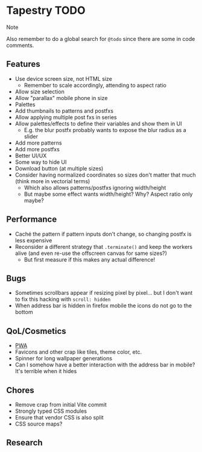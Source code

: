 # Tapestry TODO

> [!NOTE]
> Also remember to do a global search for `@todo` since there are some in code comments.

## Features

- Use device screen size, not HTML size
  - Remember to scale accordingly, attending to aspect ratio
- Allow size selection
- Allow "parallax" mobile phone in size
- Palettes
- Add thumbnails to patterns and postfxs
- Allow applying multiple post fxs in series
- Allow palettes/effects to define their variables and show them in UI
  - E.g. the blur postfx probably wants to expose the blur radius as a slider
- Add more patterns
- Add more postfxs
- Better UI/UX
- Some way to hide UI
- Download button (at multiple sizes)
- Consider having normalized coordinates so sizes don't matter that much (think more in vectorial terms)
  - Which also allows patterns/postfxs ignoring width/height
  - But maybe some effect wants width/height? Why? Aspect ratio only maybe?

## Performance

- Caché the pattern if pattern inputs don't change, so changing postfx is less expensive
- Reconsider a different strategy that `.terminate()` and keep the workers alive (and even re-use the offscreen canvas for same sizes?)
  - But first measure if this makes any actual difference!

## Bugs

- Sometimes scrollbars appear if resizing pixel by pixel... but I don't want to fix this hacking with `scroll: hidden`
- When address bar is hidden in firefox mobile the icons do not go to the bottom

## QoL/Cosmetics

- [PWA](https://vite-pwa-org.netlify.app/)
- Favicons and other crap like tiles, theme color, etc.
- Spinner for long wallpaper generations
- Can I somehow have a better interaction with the address bar in mobile? It's terrible when it hides

## Chores

- Remove crap from initial Vite commit
- Strongly typed CSS modules
- Ensure that vendor CSS is also split
- CSS source maps?

## Research

